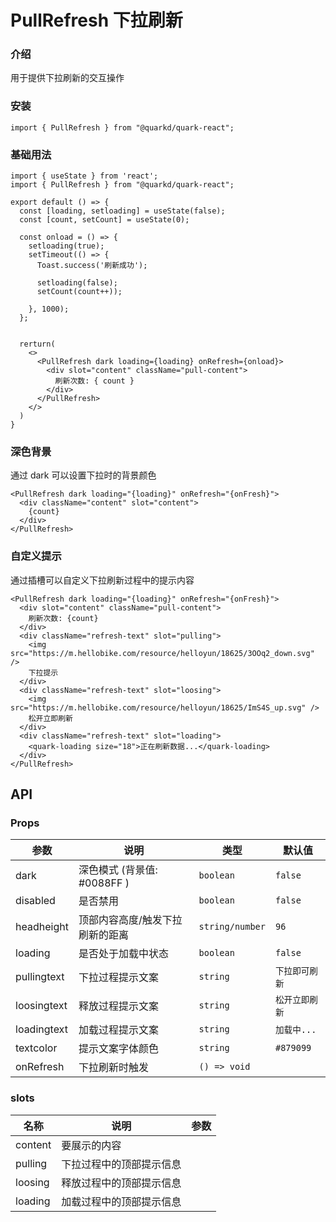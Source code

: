 # PullRefresh 下拉刷新

### 介绍

用于提供下拉刷新的交互操作

### 安装

```tsx
import { PullRefresh } from "@quarkd/quark-react";
```

### 基础用法

```tsx
import { useState } from 'react';
import { PullRefresh } from "@quarkd/quark-react";

export default () => {
  const [loading, setloading] = useState(false);
  const [count, setCount] = useState(0);

  const onload = () => {
    setloading(true);
    setTimeout(() => {
      Toast.success('刷新成功');

      setloading(false);
      setCount(count++));

    }, 1000);
  };


  rerturn(
    <>
      <PullRefresh dark loading={loading} onRefresh={onload}>
        <div slot="content" className="pull-content">
          刷新次数: { count }
        </div>
      </PullRefresh>
    </>
  )
}

```

### 深色背景

通过 dark 可以设置下拉时的背景颜色

```tsx
<PullRefresh dark loading="{loading}" onRefresh="{onFresh}">
  <div className="content" slot="content">
    {count}
  </div>
</PullRefresh>
```

### 自定义提示

通过插槽可以自定义下拉刷新过程中的提示内容

```tsx
<PullRefresh dark loading="{loading}" onRefresh="{onFresh}">
  <div slot="content" className="pull-content">
    刷新次数: {count}
  </div>
  <div className="refresh-text" slot="pulling">
    <img src="https://m.hellobike.com/resource/helloyun/18625/3OOq2_down.svg" />
    下拉提示
  </div>
  <div className="refresh-text" slot="loosing">
    <img src="https://m.hellobike.com/resource/helloyun/18625/ImS4S_up.svg" />
    松开立即刷新
  </div>
  <div className="refresh-text" slot="loading">
    <quark-loading size="18">正在刷新数据...</quark-loading>
  </div>
</PullRefresh>
```

## API

### Props

| 参数        | 说明                            | 类型            | 默认值         |
| ----------- | ------------------------------- | --------------- | -------------- |
| dark        | 深色模式 (背景值: #0088FF )     | `boolean`       | `false`        |
| disabled    | 是否禁用                        | `boolean`       | `false`        |
| headheight  | 顶部内容高度/触发下拉刷新的距离 | `string/number` | `96`           |
| loading     | 是否处于加载中状态              | `boolean`       | `false`        |
| pullingtext | 下拉过程提示文案                | `string`        | `下拉即可刷新` |
| loosingtext | 释放过程提示文案                | `string`        | `松开立即刷新` |
| loadingtext | 加载过程提示文案                | `string`        | `加载中...`    |
| textcolor   | 提示文案字体颜色                | `string`        | `#879099`      |
| onRefresh   | 下拉刷新时触发                  | `() => void`    |

### slots

| 名称    | 说明                     | 参数 |
| ------- | ------------------------ | ---- |
| content | 要展示的内容             |      |
| pulling | 下拉过程中的顶部提示信息 |      |
| loosing | 释放过程中的顶部提示信息 |      |
| loading | 加载过程中的顶部提示信息 |      |
